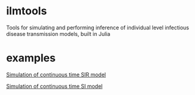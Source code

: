 ilmtools
========

Tools for simulating and performing inference of individual level infectious disease transmission models, built in Julia

examples
========
[Simulation of continuous time SIR model](http://nbviewer.ipython.org/github/jangevaa/ilmtools/blob/master/example_continuous_SIR.ipynb)

[Simulation of continuous time SI model](http://nbviewer.ipython.org/github/jangevaa/ilmtools/blob/master/example_continuous_SI.ipynb)
